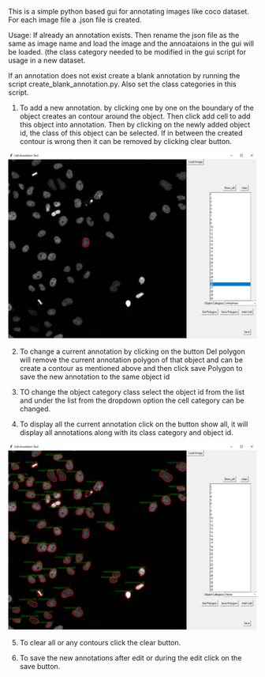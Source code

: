 This is a simple python based gui for annotating images like coco dataset. For each image file a .json file is created.

Usage:
If already an annotation exists. Then rename the json file as the same as image name and load the image and the annoataions in the gui will be loaded. (the class category needed to be modified in the gui script for usage in a new dataset.

If an annotation does not exist create a blank annotation by running the script create_blank_annotation.py. Also set the class categories in this script.

1. To add a new annotation.
by clicking one by one on the boundary of the object creates an contour around the object. Then click add cell to add this object into annotation. Then by clicking on the newly added object id, the class of this object can be selected. If in between the created contour is wrong then it can be removed by clicking clear button.

<p align="center">
  <img src="tool_gui1.PNG" alt="animated" />
</p>

2. To change a current annotation
by clicking on the button Del polygon will remove the current annotation polygon of that object and can be create a contour as mentioned above and then click save Polygon to save the new annotation to the same object id

3. TO change the object category class
select the object id from the list and under the list from the dropdown option the cell category can be changed.

4. To display all the current annotation
click on the button show all, it will display all annotations along with its class category and object id.

<p align="center">
  <img src="tool_gui2.png" alt="animated" />
</p>

5. To clear all or any contours click the clear button.

6. To save the new annotations after edit or during the edit click on the save button.

